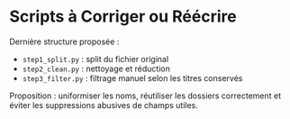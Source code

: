# Scripts à Corriger ou Réécrire

Dernière structure proposée :
- `step1_split.py` : split du fichier original
- `step2_clean.py` : nettoyage et réduction
- `step3_filter.py` : filtrage manuel selon les titres conservés

Proposition : uniformiser les noms, réutiliser les dossiers correctement et éviter les suppressions abusives de champs utiles.
